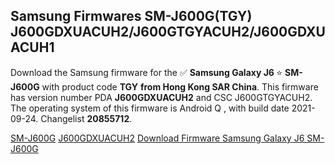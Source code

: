 <h2>Samsung Firmwares SM-J600G(TGY) J600GDXUACUH2/J600GTGYACUH2/J600GDXUACUH1</h2>
Download the Samsung firmware for the ✅ <strong>Samsung Galaxy J6 </strong> ⭐ <strong>SM-J600G</strong> with product code <strong>TGY</strong> <strong> from Hong Kong SAR China</strong>. This firmware has version number PDA <strong>J600GDXUACUH2</strong> and CSC J600GTGYACUH2. The operating system of this firmware is Android Q , with build date 2021-09-24. Changelist <strong>20855712</strong>.


[SM-J600G](https://samfirm.shop/samsung/model/SM-J600G)
[J600GDXUACUH2](https://samfirm.shop/samsung/pda/J600GDXUACUH2)
[Download Firmware Samsung Galaxy J6 SM-J600G](https://samfirm.shop/samsung/firmware/459697)

